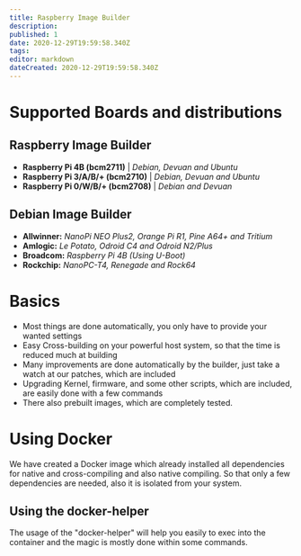 ```yaml
---
title: Raspberry Image Builder 
description: 
published: 1
date: 2020-12-29T19:59:58.340Z
tags: 
editor: markdown
dateCreated: 2020-12-29T19:59:58.340Z
---
```


# Supported Boards and distributions

## Raspberry Image Builder

* **Raspberry Pi 4B (bcm2711)** | *Debian, Devuan and Ubuntu*
* **Raspberry Pi 3/A/B/+ (bcm2710)** | *Debian, Devuan and Ubuntu*
* **Raspberry Pi 0/W/B/+ (bcm2708)** | *Debian and Devuan*

## Debian Image Builder

* **Allwinner:** *NanoPi NEO Plus2, Orange Pi R1, Pine A64+ and Tritium*
* **Amlogic:** *Le Potato, Odroid C4 and Odroid N2/Plus*
* **Broadcom:**	*Raspberry Pi 4B (Using U-Boot)*
* **Rockchip:** *NanoPC-T4, Renegade and Rock64*

# Basics

- Most things are done automatically, you only have to provide your wanted settings
- Easy Cross-building on your powerful host system, so that the time is reduced much at building
- Many improvements are done automatically by the builder, just take a watch at our patches, which are included
- Upgrading Kernel, firmware, and some other scripts, which are included, are easily done with a few commands
- There also prebuilt images, which are completely tested.

# Using Docker

We have created a Docker image which already installed all dependencies for native and cross-compiling and also native compiling. So that only a few dependencies are needed, also it is isolated from your system.

## Using the docker-helper

The usage of the "docker-helper" will help you easily to exec into the container and the magic is mostly done within some commands.

